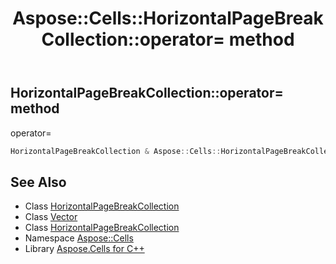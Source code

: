 ﻿---
title: Aspose::Cells::HorizontalPageBreakCollection::operator= method
linktitle: operator=
second_title: Aspose.Cells for C++ API Reference
description: 'Aspose::Cells::HorizontalPageBreakCollection::operator= method. operator= in C++.'
type: docs
weight: 300
url: /cpp/aspose.cells/horizontalpagebreakcollection/operator_asm/
---
## HorizontalPageBreakCollection::operator= method


operator=

```cpp
HorizontalPageBreakCollection & Aspose::Cells::HorizontalPageBreakCollection::operator=(const HorizontalPageBreakCollection &src)
```

## See Also

* Class [HorizontalPageBreakCollection](../)
* Class [Vector](../../vector/)
* Class [HorizontalPageBreakCollection](../)
* Namespace [Aspose::Cells](../../)
* Library [Aspose.Cells for C++](../../../)
